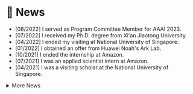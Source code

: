 # 📰 News
- [08/2022] I served as Program Committee Member for AAAI 2023.
- [07/2022] I received my Ph.D. degree from Xi'an Jiaotong University.
- [04/2022] I ended my visiting at National University of Singapore.
- [01/2022] I obtained an offer from Huawei Noah's Ark Lab.
- [10/2021] I ended the internship at Amazon.
- [07/2021] I was an applied scientist intern at Amazon.
- [04/2021] I was a visiting scholar at the National University of Singapore.
<details>
  <summary>More News</summary>
  <pre> 
  7. [08/2022] I served as Program Committee Member for AAAI 2023.
  6. [07/2022] I received my Ph.D. degree from Xi'an Jiaotong University.
  5. [04/2022] I ended my visiting at National University of Singapore.
  4. [01/2022] I obtained an offer from Huawei Noah's Ark Lab.
  3. [10/2021] I ended the internship at Amazon.
  2. [07/2021] I was an applied scientist intern at Amazon.
  1. [04/2021] I was a visiting scholar at the National University of Singapore.
  </pre>
</details>